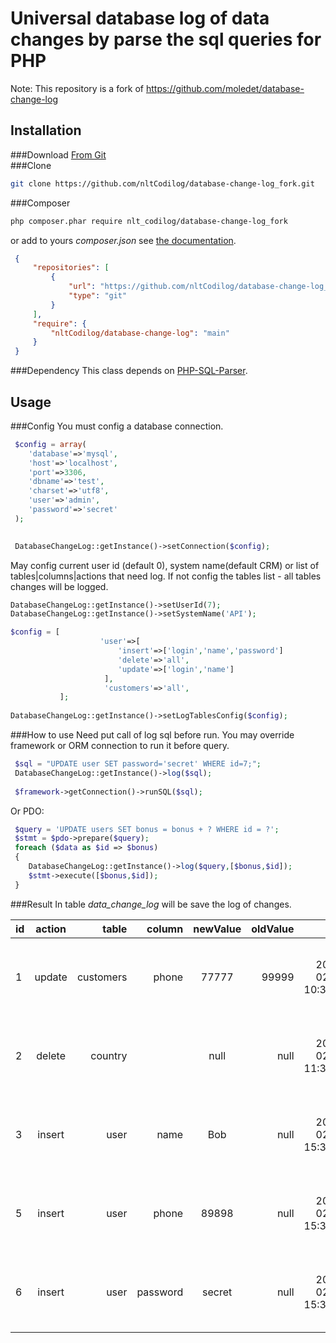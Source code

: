 Universal database log of data changes by parse the sql queries for PHP
========================================
Note: This repository is a fork of https://github.com/moledet/database-change-log

Installation
--------------------
###Download
[From Git](https://github.com/moledet/database-change-log)<br>
###Clone
```bash
git clone https://github.com/nltCodilog/database-change-log_fork.git
```

###Composer
```bash
php composer.phar require nlt_codilog/database-change-log_fork
```
or add to yours _composer.json_ see [the documentation](https://getcomposer.org/doc/).
```json
 {
     "repositories": [
         {
             "url": "https://github.com/nltCodilog/database-change-log_fork.git",
             "type": "git"
         }
     ],
     "require": {
         "nltCodilog/database-change-log": "main"
     }
 }
```
###Dependency
This class depends on [PHP-SQL-Parser](https://github.com/greenlion/PHP-SQL-Parser).

Usage
--------------------
###Config
You must config a database connection.
```php
 $config = array(
    'database'=>'mysql',
    'host'=>'localhost',
    'port'=>3306,
    'dbname'=>'test',
    'charset'=>'utf8',
    'user'=>'admin',
    'password'=>'secret'
 );

       
 DatabaseChangeLog::getInstance()->setConnection($config);
```

May config current user id (default 0), system name(default CRM) or list of tables|columns|actions that need log.
If not config the tables list - all tables changes will be logged.
```php
DatabaseChangeLog::getInstance()->setUserId(7);
DatabaseChangeLog::getInstance()->setSystemName('API');

$config = [
                    'user'=>[
                        'insert'=>['login','name','password']
                        'delete'=>'all',
                        'update'=>['login','name']
                     ],
                     'customers'=>'all',
           ];
           
DatabaseChangeLog::getInstance()->setLogTablesConfig($config);                 
```
###How to use
Need put call of log sql before run. You may override framework or ORM connection to run it before query.
```php
 $sql = "UPDATE user SET password='secret' WHERE id=7;";
 DatabaseChangeLog::getInstance()->log($sql);
 
 $framework->getConnection()->runSQL($sql);
```
Or PDO:
```php
 $query = 'UPDATE users SET bonus = bonus + ? WHERE id = ?';
 $stmt = $pdo->prepare($query);
 foreach ($data as $id => $bonus)
 {
    DatabaseChangeLog::getInstance()->log($query,[$bonus,$id]);
    $stmt->execute([$bonus,$id]);
 }
``` 


###Result
In table _data_change_log_ will be save the log of changes.

| id | action  | table  | column | newValue | oldValue | date | system | userId | ip | UserAgent | columnReference | operatorReference | valueReference|
| --- |:-------------:| -----:| -----:| :-------------:| ------:| -----:|:-------------:| -----:| -----:|:-------------:| -----:| -----:| -----:|
| 1 | update | customers| phone| 77777| 99999|  2017-02-02 10:33:32| CRM| 5| 127.0.0.1|Mozilla/5.0 (Windows NT 10.0; Win64; x64) AppleWebKit/537.36 (KHTML, like Gecko) Chrome/56.0.2924.76 Safari/537.36|id|=|289460|
| 2 | delete | country| | null|null| 2017-02-03 11:33:22|API|1|127.1.1.7|Mozilla/5.0 (Windows NT 10.0; Win64; x64) AppleWebKit/537.36 (KHTML, like Gecko) Chrome/56.0.2924.76 Safari/537.36|countryId|=|20|
| 3 | insert | user | name | Bob |null| 2017-02-04 15:31:52|API|1|127.1.1.7|Mozilla/5.0 (Windows NT 10.0; Win64; x64) AppleWebKit/537.36 (KHTML, like Gecko) Chrome/56.0.2924.76 Safari/537.36|null|null|null|
| 5 | insert | user | phone | 89898 |null| 2017-02-04 15:31:52|API|1|127.1.1.7|Mozilla/5.0 (Windows NT 10.0; Win64; x64) AppleWebKit/537.36 (KHTML, like Gecko) Chrome/56.0.2924.76 Safari/537.36|null|null|null| 
| 6 | insert | user | password | secret |null| 2017-02-04 15:31:52|API|1|127.1.1.7|Mozilla/5.0 (Windows NT 10.0; Win64; x64) AppleWebKit/537.36 (KHTML, like Gecko) Chrome/56.0.2924.76 Safari/537.36|null|null|null|  
